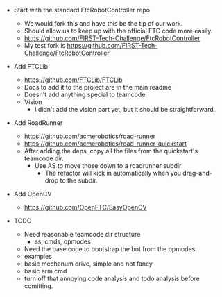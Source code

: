 

- Start with the standard FtcRobotController repo
  - We would fork this and have this be the tip of our work.
  - Should allow us to keep up with the official FTC code more easily.
  - https://github.com/FIRST-Tech-Challenge/FtcRobotController
  - My test fork is https://github.com/FIRST-Tech-Challenge/FtcRobotController
- Add FTCLib
  - https://github.com/FTCLib/FTCLib
  - Docs to add it to the project are in the main readme
  - Doesn't add anything special to teamcode
  - Vision
    - I didn't add the vision part yet, but it should be straightforward.
- Add RoadRunner
  - https://github.com/acmerobotics/road-runner
  - https://github.com/acmerobotics/road-runner-quickstart
  - After adding the deps, copy all the files from the quickstart's teamcode dir.
    - Use AS to move those down to a roadrunner subdir
      - The refactor will kick in automatically when you drag-and-drop to the subdir.
- Add OpenCV
  - https://github.com/OpenFTC/EasyOpenCV
    





- TODO
  - Need reasonable teamcode dir structure
    - ss, cmds, opmodes
  - Need the base code to bootstrap the bot from the opmodes
  - examples
  - basic mechanum drive, simple and not fancy
  - basic arm cmd
  - turn off that annoying code analysis and todo analysis before comitting. 